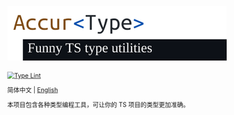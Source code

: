 # ![精确类型](./docs/logo/banner.svg)

[![Type Lint](https://github.com/accurtype/accurtype/actions/workflows/lint.yaml/badge.svg)](https://github.com/accurtype/accurtype/actions/workflows/lint.yaml)

简体中文 | [English](./README-en.md)

本项目包含各种类型编程工具，可让你的 TS 项目的类型更加准确。
